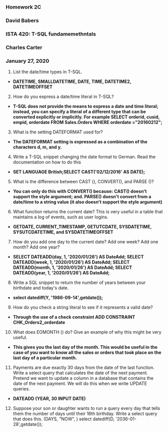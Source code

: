 ### Homework 2C
### David Babers
### ISTA 420:  T-SQL fundamemethntals
### Charles Carter
### January 27, 2020

1. List the date/time types in T-SQL.

* **DATETIME, SMALLDATETIME, DATE, TIME, DATETIME2, DATETIMEOFFSET**

2. How do you express a date/time literal in T-SQL?

* **T-SQL does not provide the means to express a date and time literal; instead, you can specify a literal of a different type that can be converted explicitly or implicitly. For example
SELECT orderid, cusid, empid, orderdate
          FROM Sales.Orders
          WHERE orderdate ="20160212";**

3. What is the setting DATEFORMAT used for?

* **The DATEFORMAT setting is expressed as a combination of the characters d, m, and y.**

4. Write a T-SQL snippet changing the date format to German. Read the documentation on how to do this

* **SET LANGUAGE British;SELECT CAST('02/12/2016' AS DATE);**

5. What is the difference between CAST (), CONVERT(), and PARSE ()?

* **You can only do this with CONVERT() because: CAST() doesn't support the style argument; and. PARSE() doesn't convert from a date/time to a string value (it also doesn't support the style argument)**

6. What function returns the current date? This is very useful in a table that maintains a log of events, such as user logins.

* **GETDATE, CURRENT_TIMESTAMP, GETUTCDATE, SYSDATETIME, SYSUTCDATETIME, and SYSDATETIMEOFFSET**

7. How do you add one day to the current date? Add one week? Add one month? Add one year?

* **SELECT DATEADD(day, 1, '2020/01/26') AS DateAdd;
SELECT DATEADD(week, 1, '2020/01/26') AS DateAdd;
SELECT DATEADD(month, 1, '2020/01/26') AS DateAdd;
SELECT DATEADD(year, 1, '2020/01/26') AS DateAdd;**

8. Write a SQL snippet to return the number of years between your birthdate and today's date.

* **select datediff(Y, '1986-09-14',getdate());**

9. How do you check a string literal to see if it represents a valid date?

* **Through the use of a check constraint
ADD CONSTRAINT CHK_Orders2_orderdate**

10. What does EOMONTH () do? Give an example of why this might be very useful.

* **This gives you the last day of the month. This would be useful in the case of you want to know all the sales or orders that took place on the last day of a particular month.**

11. Payments are due exactly 30 days from the date of the last function. Write a select query that calculates the date of the next payment. Pretend we want to update a column in a database that contains the date of the next payment. We will do this when we write UPDATE queries.

* **DATEADD (YEAR, 30 INPUT DATE)**

12. Suppose your son or daughter wants to run a query every day that tells them the number of days until their 16th birthday. Write a select query that does this. (DAYS, "NOW", )
select datediff(D, '2036-01-28',getdate());
